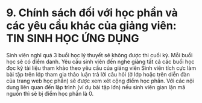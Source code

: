 # 9. Chính sách đối với học phần và các yêu cầu khác của giảng viên: TIN SINH HỌC ỨNG DỤNG
Sinh viên nghỉ quá 3 buổi học lý thuyết sẽ không được thi cuối kỳ. Mỗi buổi học sẽ có điểm danh. Yêu cầu sinh viên đến nghe giảng tất cả các buổi học đọc kỹ tài liệu tham khảo theo yêu cầu của giảng viên Sinh viên tích cực làm bài tập trên lớp tham gia thảo luận trả lời câu hỏi (ở lớp hoặc trên diễn đàn của trang web học phần) sẽ được xem xét cộng điểm học phần. Với các nội dung liên quan đến lập trình (ví dụ bài tập lớn) nếu sinh viên gian lận mã nguồn thì sẽ bị điểm học phần là 0.
